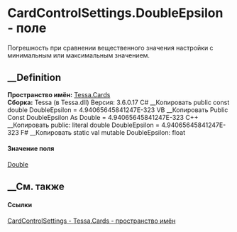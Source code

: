 # CardControlSettings.DoubleEpsilon - поле
Погрешность при сравнении вещественного значения настройки с минимальным или
максимальным значением.
## __Definition
 **Пространство имён:** [Tessa.Cards](N_Tessa_Cards.htm)  
 **Сборка:** Tessa (в Tessa.dll) Версия: 3.6.0.17
C# __Копировать
     public const double DoubleEpsilon = 4.94065645841247E-323
VB __Копировать
     Public Const DoubleEpsilon As Double = 4.94065645841247E-323
C++ __Копировать
     public:
    literal double DoubleEpsilon = 4.94065645841247E-323
F# __Копировать
     static val mutable DoubleEpsilon: float
#### Значение поля
[Double](https://learn.microsoft.com/dotnet/api/system.double)
##  __См. также
#### Ссылки
[CardControlSettings - ](T_Tessa_Cards_CardControlSettings.htm)
[Tessa.Cards - пространство имён](N_Tessa_Cards.htm)
